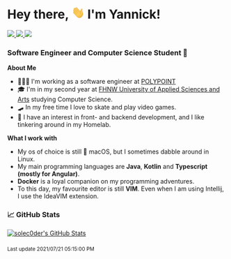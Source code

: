 # Hey there, <img src="https://github.com/solec0der/solec0der/blob/master/wave.gif?raw=true" width="30px"> I'm Yannick!

<a href="https://www.linkedin.com/in/yannick-huggler/" target="_blank">
    <img src="https://img.shields.io/badge/Linkedin-yannick--huggler-blue?logo=linkedin"/>
</a>

<a href="https://www.instagram.com/y_the_dev" target="_blank">
    <img src="https://img.shields.io/badge/Instagram-@y__the__dev-blue?logo=instagram"/>
</a>

<a href="mailto:yannick@huggler.io" target="_blank">
    <img src="https://img.shields.io/badge/E--Mail-yannick@huggler.io-blue?logo=gmail"/>
</a>

### Software Engineer and Computer Science Student 🚀

**About Me**

- 👨🏻‍💻 I'm working as a software engineer at <a href="https://polypoint.ch/">POLYPOINT</a>
- 🎓 I'm in my second year at <a href="http://fhnw.ch/">FHNW University of Applied Sciences and Arts</a> studying Computer Science. 
- 🛹 In my free time I love to skate and play video games.
- 🤔 I have an interest in front- and backend development, and I like tinkering around in my Homelab.

**What I work with**

- My os of choice is still  macOS, but I sometimes dabble around in Linux.
- My main programming languages are <strong>Java</strong>, <strong>Kotlin</strong> and <strong>Typescript (mostly for Angular)</strong>. 
- <strong>Docker</strong> is a loyal companion on my programming adventures.
- To this day, my favourite editor is still <strong>VIM</strong>. Even when I am using Intellij, I use the IdeaVIM extension. 


### 📈 GitHub Stats

<a href="https://github.com/solec0der">
  <img align="center" src="https://github-readme-stats.vercel.app/api?username=solec0der&show_icons=true&line_height=27&count_private=true&title_color=ffffff&text_color=c9cacc&icon_color=2bbc8a&bg_color=1d1f21" alt="solec0der's GitHub Stats" />
</a>

<sub>Last update 2021/07/21 05:15:00 PM</sub>
